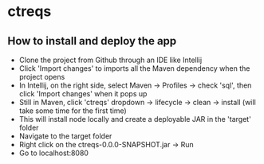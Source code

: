 # ctreqs

## How to install and deploy the app
- Clone the project from Github through an IDE like Intellij
- Click 'Import changes' to imports all the Maven dependency when the project opens
- In Intellij, on the right side, select Maven -> Profiles -> check 'sql', then click 'Import changes' when it pops up  
- Still in Maven, click 'ctreqs' dropdown -> lifecycle -> clean -> install (will take some time for the first time)
- This will install node locally and create a deployable JAR in the 'target' folder
- Navigate to the target folder
- Right click on the ctreqs-0.0.0-SNAPSHOT.jar -> Run
- Go to localhost:8080
